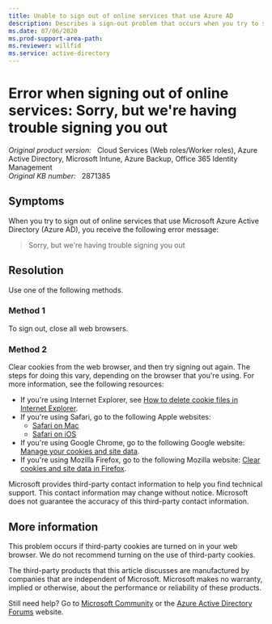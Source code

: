 ```yaml
---
title: Unable to sign out of online services that use Azure AD
description: Describes a sign-out problem that occurs when you try to sign out of services that use Azure AD. Provides a resolution.
ms.date: 07/06/2020
ms.prod-support-area-path: 
ms.reviewer: willfid
ms.service: active-directory
---
```

# Error when signing out of online services: Sorry, but we're having trouble signing you out

_Original product version:_ &nbsp; Cloud Services (Web roles/Worker roles), Azure Active Directory, Microsoft Intune, Azure Backup, Office 365 Identity Management  
_Original KB number:_ &nbsp; 2871385

## Symptoms

When you try to sign out of online services that use Microsoft Azure Active Directory (Azure AD), you receive the following error message:

> Sorry, but we're having trouble signing you out

## Resolution

Use one of the following methods.

### Method 1

To sign out, close all web browsers.

### Method 2

Clear cookies from the web browser, and then try signing out again. The steps for doing this vary, depending on the browser that you're using. For more information, see the following resources:

- If you're using Internet Explorer, see [How to delete cookie files in Internet Explorer](https://support.microsoft.com/help/278835).
- If you're using Safari, go to the following Apple websites:
  - [Safari on Mac](https://support.apple.com/guide/safari/sfri11471/13.0/mac/10.15)
  - [Safari on iOS](https://support.apple.com/HT201265)
- If you're using Google Chrome, go to the following Google website: [Manage your cookies and site data](https://support.google.com/chrome/answer/95647?hl=en).
- If you're using Mozilla Firefox, go to the following Mozilla website: [Clear cookies and site data in Firefox](https://support.mozilla.org/en-US/kb/clear-cookies-and-site-data-firefox).

Microsoft provides third-party contact information to help you find technical support. This contact information may change without notice. Microsoft does not guarantee the accuracy of this third-party contact information.

## More information

This problem occurs if third-party cookies are turned on in your web browser. We do not recommend turning on the use of third-party cookies.

The third-party products that this article discusses are manufactured by companies that are independent of Microsoft. Microsoft makes no warranty, implied or otherwise, about the performance or reliability of these products.

Still need help? Go to [Microsoft Community](https://answers.microsoft.com/) or the [Azure Active Directory Forums](https://social.msdn.microsoft.com/Forums/en-US/home?forum=windowsazuread) website.

